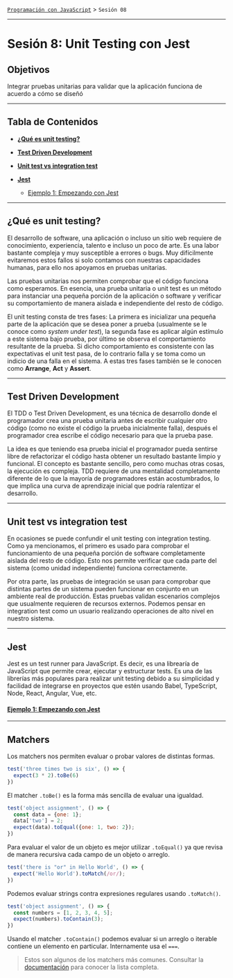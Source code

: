 [`Programación con JavaScript`](../Readme.md) > `Sesión 08`

---

# Sesión 8: Unit Testing con Jest

## Objetivos

Integrar pruebas unitarias para validar que la aplicación funciona de acuerdo a cómo se diseñó

---

## Tabla de Contenidos

- **[¿Qué es unit testing?](#qué-es-unit-testing)**

- **[Test Driven Development](#test-driven-development)**

- **[Unit test vs integration test](#unit-test-vs-integration-test)**

- **[Jest](#jest)**

    - [Ejemplo 1: Empezando con Jest](./Ejemplo-01/Readme.md)
    
---

## ¿Qué es unit testing?

El desarrollo de software, una aplicación o incluso un sitio web requiere de conocimiento, experiencia, talento e
incluso un poco de arte. Es una labor bastante compleja y muy susceptible a errores o bugs. Muy difícilmente evitaremos
estos fallos si solo contamos con nuestras capacidades humanas, para ello nos apoyamos en pruebas unitarias.

Las pruebas unitarias nos permiten comprobar que el código funciona como esperamos. En esencia, una prueba unitaria o
unit test es un método para instanciar una pequeña porción de la aplicación o software y verificar su comportamiento de
manera aislada e independiente del resto de código. 

El unit testing consta de tres fases: La primera es inicializar una pequeña parte de la aplicación que se desea poner a
prueba (usualmente se le conoce como _system under test_), la segunda fase es aplicar algún estímulo a este sistema bajo
prueba, por último se observa el comportamiento resultante de la prueba. Si dicho comportamiento es consistente con las
expectativas el unit test pasa, de lo contrario falla y se toma como un indicio de una falla en el sistema. A estas tres
fases también se le conocen como **Arrange**, **Act** y **Assert**.

---

## Test Driven Development

El TDD o Test Driven Development, es una técnica de desarrollo donde el programador crea una prueba unitaria antes de 
escribir cualquier otro código (como no existe el código la prueba inicialmente falla), después el programador crea
escribe el código necesario para que la prueba pase.

La idea es que teniendo esa prueba inicial el programador pueda sentirse libre de refactorizar el código hasta obtener
un resultado bastante limpio y funcional. El concepto es bastante sencillo, pero como muchas otras cosas, la ejecución
es compleja. TDD requiere de una mentalidad completamente diferente de lo que la mayoría de programadores están 
acostumbrados, lo que implica una curva de aprendizaje inicial que podría ralentizar el desarrollo.

---

## Unit test vs integration test

En ocasiones se puede confundir el unit testing con integration testing. Como ya mencionamos, el primero es usado para
comprobar el funcionamiento de una pequeña porción de software completamente aislada del resto de código. Esto nos
permite verificar que cada parte del sistema (como unidad independiente) funciona correctamente.

Por otra parte, las pruebas de integración se usan para comprobar que distintas partes de un sistema pueden funcionar
en conjunto en un ambiente real de producción. Estas pruebas validan escenarios complejos que usualmente requieren de 
recursos externos. Podemos pensar en integration test como un usuario realizando operaciones de alto nivel en nuestro 
sistema.

---

## Jest

Jest es un test runner para JavaScript. Es decir, es una librearía de JavaScript que permite crear, ejecutar y 
estructurar tests. Es una de las librerías más populares para realizar unit testing debido a su simplicidad y facilidad 
de integrarse en proyectos que estén usando Babel, TypeScript, Node, React, Angular, Vue, etc.

#### [Ejemplo 1: Empezando con Jest](./Ejemplo-01/Readme.md)

---

## Matchers

Los matchers nos permiten evaluar o probar valores de distintas formas.

```javascript
test('three times two is six', () => {
  expect(3 * 2).toBe(6)
})
```

El matcher `.toBe()` es la forma más sencilla de evaluar una igualdad. 

```javascript
test('object assignment', () => {
  const data = {one: 1};
  data['two'] = 2;
  expect(data).toEqual({one: 1, two: 2});
})
```

Para evaluar el valor de un objeto es mejor utilizar `.toEqual()` ya que revisa de manera recursiva cada campo de un 
objeto o arreglo.

```javascript
test('there is "or" in Hello World', () => {
  expect('Hello World').toMatch(/or/);
})
```

Podemos evaluar strings contra expresiones regulares usando `.toMatch()`.

```javascript
test('object assignment', () => {
  const numbers = [1, 2, 3, 4, 5];
  expect(numbers).toContain(3);
})
```

Usando el matcher `.toContain()` podemos evaluar si un arreglo o iterable contiene un elemento en particular. 
Internamente usa el `===`.

> Estos son algunos de los matchers más comunes. Consultar la [documentación](https://jestjs.io/docs/en/expect) para 
> conocer la lista completa.
